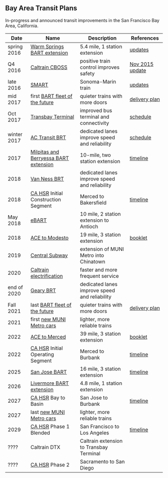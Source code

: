 Bay Area Transit Plans
----------------------

In-progress and announced transit improvements in the San Francisco Bay Area,
California.

Date | Name | Description | References
--- | --- | --- | ---
spring 2016 | [Warm Springs BART extension](https://www.bart.gov/about/projects/wsx) | 5.4 mile, 1 station extension | [updates](https://www.bart.gov/about/projects/wsx/updates)
Q4 2016 | [Caltrain CBOSS](http://www.caltrain.com/projectsplans/CaltrainModernization/Modernization/CBOSS-PTC-Project.html) | positive train control improves safety | [Nov 2015 update](http://www.caltrain.com/Assets/__Agendas+and+Minutes/JPB/Board+of+Directors/Presentations/2015/2015-11-05+JPB+BOD+CBOSS+Presentation.pdf)
late 2016 | [SMART](http://sonomamarintrain.org/) | Sonoma-Marin train | [updates](http://main.sonomamarintrain.org/updates/)
mid 2017 | first [BART fleet of the future](https://www.bart.gov/about/projects/cars) | quieter trains with more doors | [delivery plan](https://www.bart.gov/about/projects/cars/delivery-plan)
Oct 2017 | [Transbay Terminal](http://transbaycenter.org/) | improved bus terminal and connectivity | [schedule](http://www.sfcta.org/delivering-transportation-projects/transbay-transit-center-and-caltrain-downtown-extension)
winter 2017 | [AC Transit BRT](http://brt.actransit.org/) | dedicated lanes improve speed and reliability | [schedule](http://brt.actransit.org/construction/updates-and-upgrades/)
2017 | [Milpitas and Berryessa BART extension](http://www.vta.org/bart/stations) | 10-mile, two station extension | [timeline](http://www.vta.org/bart/timeline)
2018 | [Van Ness BRT](http://www.sfcta.org/delivering-transportation-projects/van-ness-avenue-bus-rapid-transit-home) | dedicated lanes improve speed and reliability |
2018 | [CA HSR](http://www.hsr.ca.gov/) Initial Construction Segment | Merced to Bakersfield | [timeline](https://en.wikipedia.org/wiki/California_High-Speed_Rail#Completion_timeline)
May 2018 | [eBART](https://www.bart.gov/about/projects/ecc) | 10 mile, 2 station extension to Antioch |
2018 | [ACE to Modesto](http://www.acerail.com/About/Public-Projects/ACEforward) | 19 mile, 3 station extension | [booklet](http://www.acerail.com/About/Public-Projects/ACEforward/ACEforward_July2015-email-web.pdf)
2019 | [Central Subway](http://www.centralsubwaysf.com/content/project-overview) | extension of MUNI Metro into Chinatown | |
2020 | [Caltrain electrification](http://www.caltrain.com/projectsplans/CaltrainModernization/Modernization/PeninsulaCorridorElectrificationProject.html) | faster and more frequent service |
end of 2020 | [Geary BRT](http://www.sfcta.org/delivering-transportation-projects/geary-corridor-bus-rapid-transit-home) | dedicated lanes improve speed and reliability |
Fall 2021 | last [BART fleet of the future](https://www.bart.gov/about/projects/cars) | quieter trains with more doors | [delivery plan](https://www.bart.gov/about/projects/cars/delivery-plan)
2021 | first [new MUNI Metro cars](http://www.sfcta.org/delivering-transportation-projects/sfmta-muni-modernization-projects#veh) | lighter, more reliable trains |
2022 | [ACE to Merced](http://www.acerail.com/About/Public-Projects/ACEforward) | 39 mile, 3 station extension | [booklet](http://www.acerail.com/About/Public-Projects/ACEforward/ACEforward_July2015-email-web.pdf)
2022 | [CA HSR](http://www.hsr.ca.gov/) Initial Operating Segment | Merced to Burbank | [timeline](https://en.wikipedia.org/wiki/California_High-Speed_Rail#Completion_timeline)
2025 | [San Jose BART](http://www.vta.org/bart/stationsphaseII) | 16 mile, 3 station extension | [timeline](http://www.vta.org/bart/timeline)
2026 | [Livermore BART extension](https://www.bart.gov/about/projects/liv) | 4.8 mile, 1 station extension |
2027 | [CA HSR](http://www.hsr.ca.gov/) Bay to Basin | San Jose to Burbank | [timeline](https://en.wikipedia.org/wiki/California_High-Speed_Rail#Completion_timeline)
2027 | last [new MUNI Metro cars](http://www.sfcta.org/delivering-transportation-projects/sfmta-muni-modernization-projects#veh) | lighter, more reliable trains |
2029 | [CA HSR](http://www.hsr.ca.gov/) Phase 1 Blended | San Francisco to Los Angeles | [timeline](https://en.wikipedia.org/wiki/California_High-Speed_Rail#Completion_timeline)
???? | Caltrain DTX | Caltrain extension to Transbay Terminal | |
???? | [CA HSR](http://www.hsr.ca.gov/) Phase 2 | Sacramento to San Diego |
